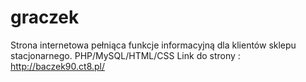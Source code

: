 # graczek
Strona internetowa pełniąca funkcje informacyjną dla klientów sklepu stacjonarnego. PHP/MySQL/HTML/CSS
Link do strony : http://baczek90.ct8.pl/

